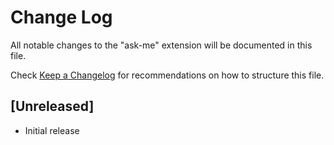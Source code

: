 # Change Log

All notable changes to the "ask-me" extension will be documented in this file.

Check [Keep a Changelog](http://keepachangelog.com/) for recommendations on how to structure this file.

## [Unreleased]

- Initial release